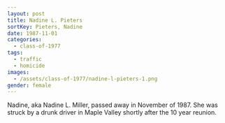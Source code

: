 ```yaml
---
layout: post
title: Nadine L. Pieters
sortKey: Pieters, Nadine
date: 1987-11-01
categories:
  - class-of-1977
tags:
  - traffic
  - homicide
images:
  - /assets/class-of-1977/nadine-l-pieters-1.png
gender: female
---
```

Nadine, aka Nadine L. Miller, passed away in November of 1987.  She was struck by a drunk driver in Maple Valley shortly after the 10 year reunion.

